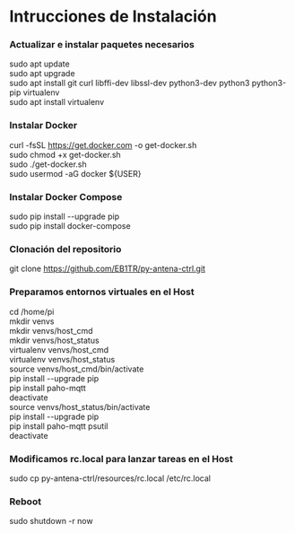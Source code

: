 # Intrucciones de Instalación

### Actualizar e instalar paquetes necesarios
sudo apt update<br>
sudo apt upgrade<br>
sudo apt install git curl libffi-dev libssl-dev python3-dev python3 python3-pip virtualenv<br>
sudo apt install virtualenv

### Instalar Docker
curl -fsSL https://get.docker.com -o get-docker.sh<br>
sudo chmod +x get-docker.sh<br>
sudo ./get-docker.sh<br>
sudo usermod -aG docker ${USER}<br>

### Instalar Docker Compose
sudo pip install --upgrade pip<br>
sudo pip install docker-compose<br>

### Clonación del repositorio
git clone https://github.com/EB1TR/py-antena-ctrl.git

### Preparamos entornos virtuales en el Host
cd /home/pi<br>
mkdir venvs<br>
mkdir venvs/host_cmd<br>
mkdir venvs/host_status<br>
virtualenv venvs/host_cmd<br>
virtualenv venvs/host_status<br>
source venvs/host_cmd/bin/activate<br>
pip install --upgrade pip<br>
pip install paho-mqtt<br>
deactivate<br>
source venvs/host_status/bin/activate<br>
pip install --upgrade pip<br>
pip install paho-mqtt psutil<br>
deactivate<br>

### Modificamos rc.local para lanzar tareas en el Host
sudo cp py-antena-ctrl/resources/rc.local /etc/rc.local<br>

### Reboot
sudo shutdown -r now<br>
